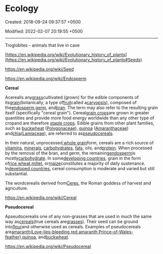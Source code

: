 # Ecology

Created: 2018-09-24 09:37:57 +0500

Modified: 2022-02-07 20:19:55 +0500

---

Troglobites - animals that live in cave



[https://en.wikipedia.org/wiki/Evolutionary_history_of_plants](https://en.wikipedia.org/wiki/Evolutionary_history_of_plants#Seeds)

<https://en.wikipedia.org/wiki/Seed>

<https://en.wikipedia.org/wiki/Endosperm>



**Cereal**

Acerealis any[grass](https://en.wikipedia.org/wiki/Poaceae)cultivated (grown) for the edible components of its[grain](https://en.wikipedia.org/wiki/Grain)(botanically, a type of[fruit](https://en.wikipedia.org/wiki/Fruit)called a[caryopsis](https://en.wikipedia.org/wiki/Caryopsis)), composed of the[endosperm](https://en.wikipedia.org/wiki/Endosperm),[germ](https://en.wikipedia.org/wiki/Cereal_germ), and[bran](https://en.wikipedia.org/wiki/Bran). The term may also refer to the resulting grain itself (specifically "cereal grain"). Cereal[grain crops](https://en.wikipedia.org/wiki/Food_grain)are grown in greater quantities and provide more food energy worldwide than any other type of cropand are therefore [staple crops](https://en.wikipedia.org/wiki/Staple_food). Edible grains from other plant families, such as [buckwheat](https://en.wikipedia.org/wiki/Buckwheat) ([Polygonaceae](https://en.wikipedia.org/wiki/Polygonaceae)), [quinoa](https://en.wikipedia.org/wiki/Quinoa) ([Amaranthaceae](https://en.wikipedia.org/wiki/Amaranthaceae)) and[chia](https://en.wikipedia.org/wiki/Salvia_hispanica)([Lamiaceae](https://en.wikipedia.org/wiki/Lamiaceae)), are referred to as[pseudocereals](https://en.wikipedia.org/wiki/Pseudocereal).



In their natural, unprocessed,[whole grain](https://en.wikipedia.org/wiki/Whole_grain)form, cereals are a rich source of [vitamins](https://en.wikipedia.org/wiki/Vitamin), [minerals](https://en.wikipedia.org/wiki/Dietary_mineral), [carbohydrates](https://en.wikipedia.org/wiki/Carbohydrate), [fats](https://en.wikipedia.org/wiki/Fat), oils, and[protein](https://en.wikipedia.org/wiki/Protein_(nutrient)). When processed by the removal of the bran, and germ, the remaining[endosperm](https://en.wikipedia.org/wiki/Endosperm)is mostly[carbohydrate](https://en.wikipedia.org/wiki/Carbohydrate). In some[developing countries](https://en.wikipedia.org/wiki/Developing_country), grain in the form of[rice](https://en.wikipedia.org/wiki/Rice),[wheat](https://en.wikipedia.org/wiki/Wheat),[millet](https://en.wikipedia.org/wiki/Millet), or[maize](https://en.wikipedia.org/wiki/Maize)constitutes a majority of daily sustenance. In[developed countries](https://en.wikipedia.org/wiki/Developed_country), cereal consumption is moderate and varied but still substantial.



The wordcerealis derived from[Ceres](https://en.wikipedia.org/wiki/Ceres_(Roman_mythology)), the Roman goddess of harvest and agriculture.



<https://en.wikipedia.org/wiki/Cereal>



**Pseudocereal**

Apseudocerealis one of any non-grasses that are used in much the same way as[cereals](https://en.wikipedia.org/wiki/Cereal)(true cereals are[grasses](https://en.wikipedia.org/wiki/Grasses)). Their seed can be ground into[flour](https://en.wikipedia.org/wiki/Flour)and otherwise used as cereals. Examples of pseudocereals are[amaranth](https://en.wikipedia.org/wiki/Amaranth_grain)([Love-lies-bleeding](https://en.wikipedia.org/wiki/Love-lies-bleeding_(plant)),[red amaranth](https://en.wikipedia.org/wiki/Red_amaranth),[Prince-of-Wales-feather](https://en.wikipedia.org/wiki/Prince-of-Wales-feather)),[quinoa](https://en.wikipedia.org/wiki/Quinoa), and[buckwheat](https://en.wikipedia.org/wiki/Buckwheat).



<https://en.wikipedia.org/wiki/Pseudocereal>
